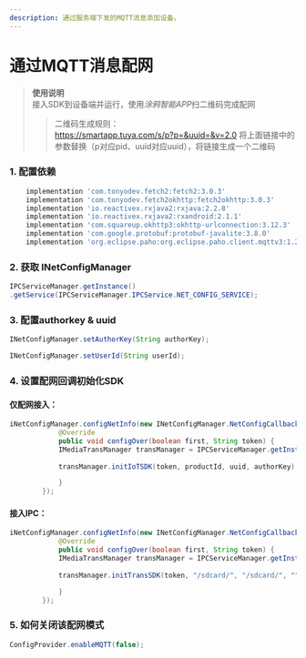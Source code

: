 ```yaml
---
description: 通过服务端下发的MQTT消息添加设备。
---
```


# 通过MQTT消息配网
> **使用说明**  
> 接入SDK到设备端并运行，使用*涂鸦智能APP*扫二维码完成配网
> > 二维码生成规则：  
> > https://smartapp.tuya.com/s/p?p=&uuid=&v=2.0
> > 将上面链接中的参数替换（p对应pid、uuid对应uuid），将链接生成一个二维码

### **1. 配置依赖**

```groovy
    implementation 'com.tonyodev.fetch2:fetch2:3.0.3'
    implementation 'com.tonyodev.fetch2okhttp:fetch2okhttp:3.0.3'
    implementation 'io.reactivex.rxjava2:rxjava:2.2.8'
    implementation 'io.reactivex.rxjava2:rxandroid:2.1.1'
    implementation 'com.squareup.okhttp3:okhttp-urlconnection:3.12.3'
    implementation 'com.google.protobuf:protobuf-javalite:3.8.0'
    implementation 'org.eclipse.paho:org.eclipse.paho.client.mqttv3:1.2.0'
```

### **2. 获取 INetConfigManager**

```java
IPCServiceManager.getInstance()
.getService(IPCServiceManager.IPCService.NET_CONFIG_SERVICE);
```

### **3. 配置authorkey & uuid**

```java
INetConfigManager.setAuthorKey(String authorKey);

INetConfigManager.setUserId(String userId);
```

### **4. 设置配网回调初始化SDK**

#### **仅配网接入：**

```java
iNetConfigManager.configNetInfo(new INetConfigManager.NetConfigCallback() {
            @Override
            public void configOver(boolean first, String token) {
            IMediaTransManager transManager = IPCServiceManager.getInstance().getService(IPCServiceManager.IPCService.MEDIA_TRANS_SERVICE);
            
            transManager.initIoTSDK(token, productId, uuid, authorKey);

            }
        });
```

#### 接入IPC：

```java
iNetConfigManager.configNetInfo(new INetConfigManager.NetConfigCallback() {
            @Override
            public void configOver(boolean first, String token) {
            IMediaTransManager transManager = IPCServiceManager.getInstance().getService(IPCServiceManager.IPCService.MEDIA_TRANS_SERVICE);
            
            transManager.initTransSDK(token, "/sdcard/", "/sdcard/", "", "", "");

            }
        });
```

### 5. 如何关闭该配网模式
```java
ConfigProvider.enableMQTT(false);
```